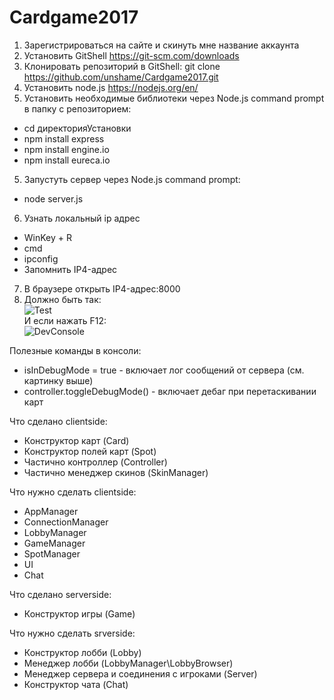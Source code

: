 # Cardgame2017

1. Зарегистрироваться на сайте и скинуть мне название аккаунта     
1. Установить GitShell https://git-scm.com/downloads  
2. Клонировать репозиторий в GitShell: git clone https://github.com/unshame/Cardgame2017.git  
3. Установить node.js https://nodejs.org/en/  
4. Установить необходимые библиотеки через Node.js command prompt в папку с репозиторием:  
  * cd директорияУстановки  
  * npm install express  
  * npm install engine.io  
  * npm install eureca.io  
5. Запустуть сервер через Node.js command prompt: 
  * node server.js  
6. Узнать локальный ip адрес
  * WinKey + R  
  * cmd  
  * ipconfig  
  * Запомнить IP4-адрес  
7. В браузере открыть IP4-адрес:8000 
8. Должно быть так:   
![Test](https://i.imgur.com/0FKyJMi.jpg "Test")  
И если нажать F12:  
![DevConsole](https://i.imgur.com/HyQXwbl.png "F12 Developer Console")  
  
Полезные команды в консоли:  
* isInDebugMode = true - включает лог сообщений от сервера (см. картинку выше)  
* controller.toggleDebugMode() - включает дебаг при перетаскивании карт  

Что сделано clientside:  
* Конструктор карт (Card)  
* Конструктор полей карт (Spot)  
* Частично контроллер (Controller)
* Частично менеджер скинов (SkinManager)  

Что нужно сделать clientside:  
* AppManager  
* ConnectionManager
* LobbyManager  
* GameManager  
* SpotManager  
* UI  
* Chat  

Что сделано serverside:  
* Конструктор игры (Game)  

Что нужно сделать srverside:
* Конструктор лобби (Lobby)  
* Менеджер лобби (LobbyManager\LobbyBrowser)  
* Менеджер сервера и соединения с игроками (Server)  
* Конструктор чата (Chat)  
